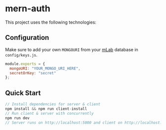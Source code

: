 # mern-auth
This project uses the following technologies:
## Configuration
Make sure to add your own `MONGOURI` from your [mLab](http://mlab.com) database in `config/keys.js`.
```javascript
module.exports = {
  mongoURI: "YOUR_MONGO_URI_HERE",
  secretOrKey: "secret"
};
```
## Quick Start
```javascript
// Install dependencies for server & client
npm install && npm run client-install
// Run client & server with concurrently
npm run dev
// Server runs on http://localhost:5000 and client on http://localhost:3000
```